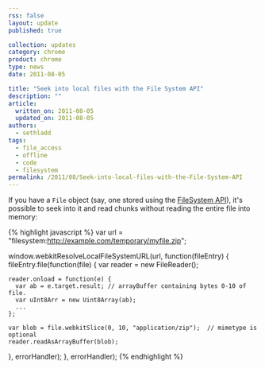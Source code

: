 ```yaml
---
rss: false
layout: update
published: true

collection: updates
category: chrome
product: chrome
type: news
date: 2011-08-05

title: "Seek into local files with the File System API"
description: ""
article:
  written_on: 2011-08-05
  updated_on: 2011-08-05
authors:
  - sethladd
tags:
  - file_access
  - offline
  - code
  - filesystem
permalink: /2011/08/Seek-into-local-files-with-the-File-System-API
---
```

If you have a `File` object (say, one stored using the [FileSystem API](http://www.html5rocks.com/en/tutorials/file/filesystem/)), it's possible to seek into it and read chunks without reading the entire file into memory:

{% highlight javascript %}
var url = "filesystem:http://example.com/temporary/myfile.zip";

window.webkitResolveLocalFileSystemURL(url, function(fileEntry) {
  fileEntry.file(function(file) {
    var reader = new FileReader();

    reader.onload = function(e) {
      var ab = e.target.result; // arrayBuffer containing bytes 0-10 of file.
      var uInt8Arr = new Uint8Array(ab);
      ...
    };

    var blob = file.webkitSlice(0, 10, "application/zip");  // mimetype is optional
    reader.readAsArrayBuffer(blob);
  }, errorHandler);
}, errorHandler);
{% endhighlight %}
